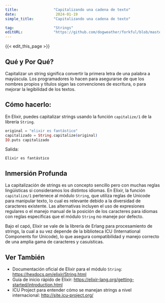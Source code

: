 ```yaml
---
title:                "Capitalizando una cadena de texto"
date:                  2024-01-19
simple_title:         "Capitalizando una cadena de texto"

tag:                  "Strings"
editURL:              "https://github.com/dogweather/forkful/blob/master/content/es/elixir/capitalizing-a-string.md"
---
```


{{< edit_this_page >}}

## Qué y Por Qué?

Capitalizar un string significa convertir la primera letra de una palabra a mayúscula. Los programadores lo hacen para asegurarse de que los nombres propios y títulos sigan las convenciones de escritura, o para mejorar la legibilidad de los textos.

## Cómo hacerlo:

En Elixir, puedes capitalizar strings usando la función `capitalize/1` de la librería `String`.

```elixir
original = "elixir es fantástico"
capitalizado = String.capitalize(original)
IO.puts capitalizado
```

Salida:

```
Elixir es fantástico
```

## Inmersión Profunda

La capitalización de strings es un concepto sencillo pero con muchas reglas lingüísticas si consideramos los distintos idiomas. En Elixir, la función `capitalize/1` pertenece al módulo `String`, que utiliza reglas de Unicode para manipular texto, lo cual es relevante debido a la diversidad de caracteres existente. Las alternativas incluyen el uso de expresiones regulares o el manejo manual de la posición de los caracteres para idiomas con reglas específicas que el módulo `String` no maneje por defecto.

Bajo el capó, Elixir se vale de la librería de Erlang para procesamiento de strings, la cual a su vez depende de la biblioteca ICU (International Components for Unicode), lo que asegura compatibilidad y manejo correcto de una amplia gama de caracteres y casuísticas.

## Ver También

- Documentación oficial de Elixir para el módulo `String`: https://hexdocs.pm/elixir/String.html
- Guía de inicio rápido de Elixir: https://elixir-lang.org/getting-started/introduction.html
- ICU Project para entender cómo se manejan strings a nivel internacional: http://site.icu-project.org/
